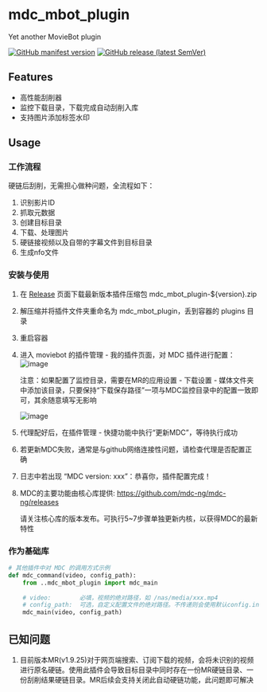 # mdc_mbot_plugin
Yet another MovieBot plugin

[![GitHub manifest version](https://img.shields.io/github/manifest-json/v/mdc-ng/mdc_mbot_plugin?label=plugin)](https://github.com/mdc-ng/mdc_mbot_plugin/releases)
[![GitHub release (latest SemVer)](https://img.shields.io/github/v/release/mdc-ng/mdc-ng?color=orange&label=mdc-ng)](https://github.com/mdc-ng/mdc-ng/releases)

## Features
- 高性能刮削器
- 监控下载目录，下载完成自动刮削入库
- 支持图片添加标签水印

## Usage
### 工作流程
硬链后刮削，无需担心做种问题，全流程如下：
1. 识别影片ID
2. 抓取元数据
3. 创建目标目录
4. 下载、处理图片
5. 硬链接视频以及自带的字幕文件到目标目录
6. 生成nfo文件

### 安装与使用
1. 在 [Release](https://github.com/mdc-ng/mdc_mbot_plugin/releases) 页面下载最新版本插件压缩包 mdc_mbot_plugin-${version}.zip
2. 解压缩并将插件文件夹重命名为 mdc_mbot_plugin，丢到容器的 plugins 目录
3. 重启容器
4. 进入 moviebot 的插件管理 - 我的插件页面，对 MDC 插件进行配置：
![image](https://user-images.githubusercontent.com/124132602/217214050-941124b0-99f2-41da-8f06-e147f79f7974.png)

    注意：如果配置了监控目录，需要在MR的应用设置 - 下载设置 - 媒体文件夹中添加该目录，只要保持“下载保存路径”一项与MDC监控目录中的配置一致即可，其余随意填写无影响

    ![image](https://user-images.githubusercontent.com/124132602/217214907-69b8a329-b4b9-4af2-b301-b113d5f77779.png)

5. 代理配好后，在插件管理 - 快捷功能中执行“更新MDC”，等待执行成功
6. 若更新MDC失败，通常是与github网络连接性问题，请检查代理是否配置正确
7. 日志中若出现 “MDC version: xxx”：恭喜你，插件配置完成！
8. MDC的主要功能由核心库提供: https://github.com/mdc-ng/mdc-ng/releases
   
   请关注核心库的版本发布。可执行5~7步骤单独更新内核，以获得MDC的最新特性

### 作为基础库
```python
# 其他插件中对 MDC 的调用方式示例
def mdc_command(video, config_path):
    from ..mdc_mbot_plugin import mdc_main
    
    # video:        必填，视频的绝对路径，如 /nas/media/xxx.mp4
    # config_path:  可选，自定义配置文件的绝对路径。不传递则会使用默认config.ini
    mdc_main(video, config_path)
```

## 已知问题
1. 目前版本MR(v1.9.25)对于网页端搜索、订阅下载的视频，会将未识别的视频进行原名硬链。使用此插件会导致目标目录中同时存在一份MR硬链目录、一份刮削结果硬链目录。MR后续会支持关闭此自动硬链功能，此问题即可解决
